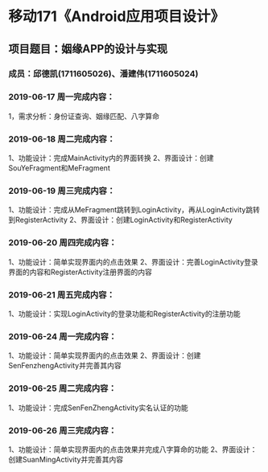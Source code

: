 # 移动171《Android应用项目设计》
## 项目题目：姻缘APP的设计与实现
### 成员：邱德凯(1711605026)、潘建伟(1711605024)

### 2019-06-17 周一完成内容：
1，需求分析：身份证查询、姻缘匹配、八字算命


### 2019-06-18 周二完成内容：
1、功能设计：完成MainActivity内的界面转换
2、界面设计：创建SouYeFragment和MeFragment


### 2019-06-19 周三完成内容：
1、功能设计：完成从MeFragment跳转到LoginActivity，再从LoginActivity跳转到RegisterActivity
2、界面设计：创建LoginActivity和RegisterActivity


### 2019-06-20 周四完成内容：
1、功能设计：简单实现界面内的点击效果
2、界面设计：完善LoginActivity登录界面的内容和RegisterActivity注册界面的内容


### 2019-06-21 周五完成内容：
1、功能设计：实现LoginActivity的登录功能和RegisterActivity的注册功能


### 2019-06-24 周一完成内容：
1、功能设计：简单实现界面内的点击效果
2、界面设计：创建SenFenzhengActivity并完善其内容


### 2019-06-25 周二完成内容：
1、功能设计：完成SenFenZhengActivity实名认证的功能


### 2019-06-26 周三完成内容：
1、功能设计：简单实现界面内的点击效果并完成八字算命的功能
2、界面设计：创建SuanMingActivity并完善其内容
